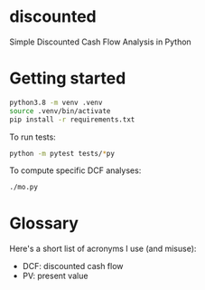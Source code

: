 # discounted
Simple Discounted Cash Flow Analysis in Python

# Getting started

```bash
python3.8 -m venv .venv
source .venv/bin/activate
pip install -r requirements.txt
```

To run tests:

```bash
python -m pytest tests/*py
```

To compute specific DCF analyses:

```bash
./mo.py
```

# Glossary

Here's a short list of acronyms I use (and misuse):

- DCF: discounted cash flow
- PV: present value
